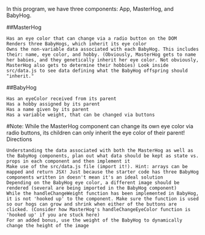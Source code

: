In this program, we have three components: App, MasterHog, and BabyHog.

##MasterHog

    Has an eye color that can change via a radio button on the DOM
    Renders three BabyHogs, which inherit its eye color
    Owns the non-variable data associated with each BabyHog. This includes their: name, eye color, and hobby. (Obviously, MasterHog gets to name her babies, and they genetically inherit her eye color. Not obviously, MasterHog also gets to determine their hobbies) Look inside src/data.js to see data defining what the BabyHog offspring should "inherit."

##BabyHog

    Has an eyeColor received from its parent
    Has a hobby assigned by its parent
    Has a name given by its parent
    Has a variable weight, that can be changed via buttons

#Note: While the MasterHog component can change its own eye color via radio buttons, its children can only inherit the eye color of their parent!
Directions

    Understanding the data associated with both the MasterHog as well as the BabyHog components, plan out what data should be kept as state vs. props in each component and then implement it
    Make use of the src/data.js file (import it!). Hint: arrays can be mapped and return JSX! Just because the starter code has three BabyHog components written in doesn't mean it's an ideal solution
    Depending on the BabyHog eye color, a different image should be rendered (several are being imported in the BabyHog component)
    While the handleChangeWeight function has been implemented in BabyHog, it is not 'hooked up' to the component. Make sure the function is used so our hogs can grow and shrink when either of the buttons are clicked. (Consider how MasterHog's handleChangeEyeColor function is 'hooked up' if you are stuck here)
    For an added bonus, use the weight of the BabyHog to dynamically change the height of the image
